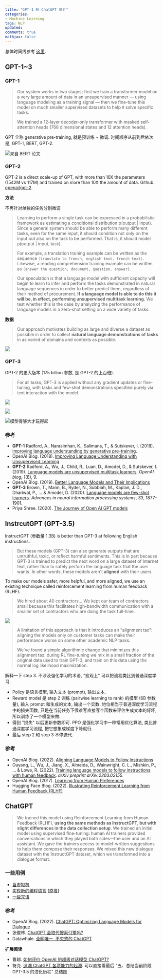 ```yaml
---
title: "GPT-1 到 ChatGPT 简介"
categories:
- Machine Learning
tags: NLP
updated: 
comments: true
mathjax: false
---
```


总体时间线参考 [这里](https://lifearchitect.ai/chatgpt/#:~:text=The%20Memo.-,Timeline%20to%20ChatGPT,-Date).

## GPT-1~3

### GPT-1

> Our system works in two stages; first we train a transformer model on a very large amount of data in an unsupervised manner — using language modeling as a training signal — then we fine-tune this model on much smaller supervised datasets to help it solve specific tasks. 
> 
> We trained a 12-layer decoder-only transformer with masked self-attention heads (768 dimensional states and 12 attention heads).

GPT 全称 generative pre-training, 就是预训练 + 微调. 时间顺序从前到后依次是, GPT-1, BERT, GPT-2.

![来自 BERT 论文](https://shiina18.github.io/assets/posts/images/221634209239691.png "来自 BERT 论文")

<!-- more -->

### GPT-2

GPT-2 is a direct scale-up of GPT, with more than 10X the parameters (1542M vs 117M) and trained on more than 10X the amount of data. Github: [openai/gpt-2](https://github.com/openai/gpt-2).

**方法**

不再针对单独的任务分别微调

> Learning to perform a single task can be expressed in a probabilistic framework as estimating a conditional distribution p(output \| input). Since a general system should be able to perform many different tasks, even for the same input, it should condition not only on the input but also on the task to be performed. That is, it should model p(output \| input, task). 
>
> For example, a translation training example can be written as the sequence `(translate to
french, english text, french text)`. Likewise, a reading comprehension training example can be written as `(answer the question, document, question, answer)`.

>  Our speculation is that a language model with sufficient capacity will begin to learn to infer and perform the tasks demonstrated in natural language sequences in order to better predict them, regardless of their method of procurement. **If a language model is able to do this it will be, in effect, performing unsupervised multitask learning.** We test whether this is the case by analyzing the performance of language models in a zero-shot setting on a wide variety of tasks.

**数据**

> Our approach motivates building as large and diverse a dataset as possible in order to collect **natural language demonstrations of tasks** in as varied of domains and contexts as possible.

![](https://shiina18.github.io/assets/posts/images/518713610227558.png)

### GPT-3

GPT-2 的更大版本 (175 billion 参数, 是 GPT-2 的上百倍).

> For all tasks, GPT-3 is applied without any gradient updates or fine-tuning, with tasks and few-shot demonstrations specified purely via text interaction with the model.

![](https://shiina18.github.io/assets/posts/images/389065012236948.png)

![](https://shiina18.github.io/assets/posts/images/578433412247724.png)

![模型得够大才玩得起](https://shiina18.github.io/assets/posts/images/92663912240393.png "模型得够大才玩得起")

### 参考

- **GPT-1** Radford, A., Narasimhan, K., Salimans, T., & Sutskever, I. (2018). [Improving language understanding by generative pre-training](https://cdn.openai.com/research-covers/language-unsupervised/language_understanding_paper.pdf).
- OpenAI Blog. (2018). [Improving Language Understanding with Unsupervised Learning](https://openai.com/blog/language-unsupervised/)
- **GPT-2** Radford, A., Wu, J., Child, R., Luan, D., Amodei, D., & Sutskever, I. (2019). [Language models are unsupervised multitask learners](https://cdn.openai.com/better-language-models/language_models_are_unsupervised_multitask_learners.pdf). *OpenAI blog*, *1*(8), 9.
- OpenAI Blog. (2019). [Better Language Models and Their Implications](https://openai.com/blog/better-language-models/)
- **GPT-3** Brown, T., Mann, B., Ryder, N., Subbiah, M., Kaplan, J. D., Dhariwal, P., ... & Amodei, D. (2020). [Language models are few-shot learners](https://arxiv.org/pdf/2005.14165.pdf). *Advances in neural information processing systems*, *33*, 1877-1901.
- Priya Shree. (2020). [The Journey of Open AI GPT models](https://medium.com/walmartglobaltech/the-journey-of-open-ai-gpt-models-32d95b7b7fb2)

## InstrcutGPT (GPT-3.5)

InstructGPT (参数量 1.3B) is better than GPT-3 at following English instructions.

> But these models (GPT-3) can also generate outputs that are untruthful, toxic, or reflect harmful sentiments. This is in part because GPT-3 is trained to predict the next word on a large dataset of Internet text, rather than to safely perform the language task that the user wants. In other words, these models aren't **aligned** with their users.

To make our models safer, more helpful, and more aligned, we use an existing technique called reinforcement learning from human feedback (RLHF). 

> We hired about 40 contractors... We kept our team of contractors small because this facilitates high-bandwidth communication with a smaller set of contractors who are doing the task full-time.

![](https://shiina18.github.io/assets/posts/images/40600917248186.png)

> A limitation of this approach is that it introduces an "alignment tax": aligning the models only on customer tasks can make their performance worse on some other academic NLP tasks. 
>
> We've found a simple algorithmic change that minimizes this alignment tax: during RL fine-tuning we mix in a small fraction of the original data used to train GPT-3, and train on this data using the normal log likelihood maximization.

解释一下 step 3. 不涉及强化学习的术语, "宏观上" 可以把流程类比到普通深度学习. 

- Policy 是语言模型, 输入文本 (prompt), 输出文本.
- Reward model 是 step 2 训练 (pairwise learning to rank) 的模型 (6B 参数量), 输入 prompt 和生成的文本, 输出一个实数. 地位相当于普通深度学习流程中的损失函数, 只是在当前任务下很难写直接写个函数来评估生成文本的好坏, 所以训练了一个模型来做.
- 得到 "损失" 以后更新参数即可. PPO 是强化学习中一种常用优化算法, 类比普通深度学习流程, 把它想象成梯度下降就行.
- 最后 step 2 和 step 3 不停迭代.

### 参考

- OpenAI Blog. (2022). [Aligning Language Models to Follow Instructions](https://openai.com/blog/instruction-following/)
- Ouyang, L., Wu, J., Jiang, X., Almeida, D., Wainwright, C. L., Mishkin, P., ... & Lowe, R. (2022). [Training language models to follow instructions with human feedback](https://arxiv.org/abs/2203.02155). *arXiv preprint arXiv:2203.02155*.
- OpenAI Blog. (2017). [Learning from Human Preferences](https://openai.com/blog/deep-reinforcement-learning-from-human-preferences/)
- Hugging Face Blog. (2022). [Illustrating Reinforcement Learning from Human Feedback (RLHF)](https://huggingface.co/blog/rlhf)

## ChatGPT

> We trained this model using Reinforcement Learning from Human Feedback (RLHF), **using the same methods as InstructGPT, but with slight differences in the data collection setup**. We trained an initial model using supervised fine-tuning: human AI trainers provided conversations in which they played both sides—the user and an AI assistant. We gave the trainers access to model-written suggestions to help them compose their responses. We mixed this new dialogue dataset with the InstructGPT dataset, which we transformed into a dialogue format.

### 一些用例

- [当虚拟机](https://www.zhihu.com/question/570189639/answer/2788647814)
- [实现新的编程语言](https://share.api.weibo.cn/share/357446941,4843306712043720.html?weibo_id=4843306712043720) [[原推](https://twitter.com/tisoga/status/1599347662888882177?s=46&t=ghNYNFoEsrlOJZXLYaWa2w)]
- [一些咒语](https://onetwo.ren/ChatGPT-Magic-Chat/#Index:Index)

### 参考

- OpenAI Blog. (2022). [ChatGPT: Optimizing Language Models for Dialogue](https://openai.com/blog/chatgpt/)
- 张俊林. [ChatGPT 会取代搜索引擎吗?](https://mp.weixin.qq.com/s/hKnJclVG11H5LbQuKkXMjg) 
- Datawhale. [全网唯一, 不忽悠的 ChatGPT](https://mp.weixin.qq.com/s/pxAo75C7mimlm3bJMKkrfg)

**扩展阅读**

- 曹越. [如何评价 OpenAI 的超级对话模型 ChatGPT?](https://www.zhihu.com/question/570189639/answer/2787763735)
- 符尧. [追溯 ChatGPT 各项能力的起源](https://mp.weixin.qq.com/s/VYv8BRgGnp9ZTuXxaSuFwg). 可以直接看最后 "五、总结当前阶段 GPT-3.5 的进化历程" 总结图